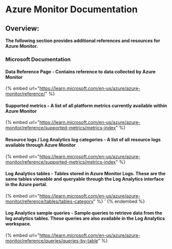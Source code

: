 # Azure Monitor Documentation

## **Overview:**

**The following section provides additional references and resources for Azure Monitor.**&#x20;



### **Microsoft Documentation**

#### **Data Reference Page -** Contains reference to data collected by Azure Monitor

{% embed url="https://learn.microsoft.com/en-us/azure/azure-monitor/reference/" %}

#### **Supported metrics** - A list of all platform metrics currently available within Azure Monitor

{% embed url="https://learn.microsoft.com/en-us/azure/azure-monitor/reference/supported-metrics/metrics-index" %}

#### **Resource logs / Log Analytics log categories** - A list of all resource logs available through Azure Monitor

{% embed url="https://learn.microsoft.com/en-us/azure/azure-monitor/reference/supported-metrics/metrics-index" %}

#### **Log Analytics tables** - Tables stored in Azure Monitor Logs. These are the same tables viewable and queryable through the Log Analytics interface in the Azure portal.

{% embed url="https://learn.microsoft.com/en-us/azure/azure-monitor/reference/tables/tables-category" %}
'
{% endembed %}

#### **Log Analytics sample queries** - Sample queries to retrieve data from the log analytics tables. These queries are also available in the Log Analytics workspace.

{% embed url="https://learn.microsoft.com/en-us/azure/azure-monitor/reference/queries/queries-by-table" %}
